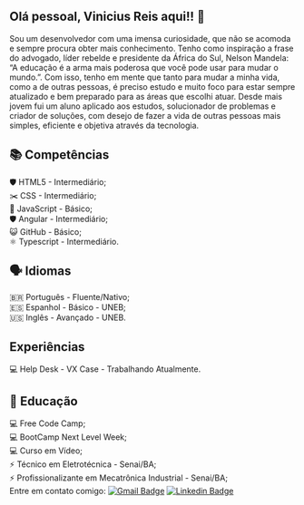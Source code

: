 ## Olá pessoal, Vinicius Reis aqui!! 👋
Sou um desenvolvedor com uma imensa curiosidade, que não se acomoda e sempre procura obter mais conhecimento. Tenho como inspiração a frase do advogado, líder rebelde e presidente da África do Sul, Nelson Mandela: “A educação é a arma mais poderosa que você pode usar para mudar o mundo.”. Com isso, tenho em mente que tanto para mudar a minha vida, como a de outras pessoas, é preciso estudo e muito foco para estar sempre atualizado e bem preparado para as áreas que escolhi atuar. Desde mais jovem fui um aluno aplicado aos estudos, solucionador de problemas e criador de soluções, com desejo de fazer a vida de outras pessoas mais simples, eficiente e objetiva através da tecnologia.

## 📚 Competências
🛡️ HTML5 - Intermediário; <br>
:scissors: CSS - Intermediário; <br>
📝 JavaScript - Básico; <br>
🛡️ Angular - Intermediário; <br>
:smiley_cat: GitHub - Básico; <br>
⚛️ Typescript - Intermediário.

## 🗣️ Idiomas
🇧🇷 Português - Fluente/Nativo; <br>
🇪🇸 Espanhol - Básico - UNEB; <br>
🇺🇸 Inglês - Avançado - UNEB.

## Experiências
💻 Help Desk - VX Case - Trabalhando Atualmente.

## 📖 Educação
💻 Free Code Camp;<br>
💻 BootCamp Next Level Week; <br>
💻 Curso em Vídeo; <br>
⚡ Técnico em Eletrotécnica - Senai/BA; <br>
⚡ Profissionalizante em Mecatrônica Industrial - Senai/BA; <br>
Entre em contato comigo: [![Gmail Badge](https://img.shields.io/badge/-vinisrlima@gmail.com-c14438?style=flat-square&logo=Gmail&logoColor=white&link=mailto:vinisrlima@gmail.com)](mailto:vinisrlima@gmail.com) [![Linkedin Badge](https://img.shields.io/badge/-ViniciusReis-blue?style=flat-square&logo=Linkedin&logoColor=white&link=https://www.linkedin.com/in/vinicius-de-souza-reis-lima-745334185/)](https://www.linkedin.com/in/vinicius-de-souza-reis-lima-745334185/)
